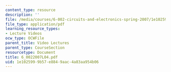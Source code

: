 ```yaml
---
content_type: resource
description: ''
file: /media/courses/6-002-circuits-and-electronics-spring-2007/1e1025999b57e8849aac4a83aa954b06_6_0022007L04.pdf
file_type: application/pdf
learning_resource_types:
- Lecture Videos
ocw_type: OCWFile
parent_title: Video Lectures
parent_type: CourseSection
resourcetype: Document
title: 6_0022007L04.pdf
uid: 1e102599-9b57-e884-9aac-4a83aa954b06
---
```

